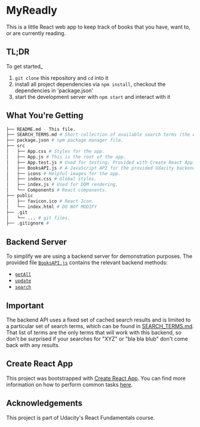 # MyReadly
This is a little React web app to keep track of books that you have, want to, or are currently reading.

## TL;DR
To get started_

1. `git clone` this repository and `cd` into it
1. install all project dependencies via `npm install`, checkout the dependencies in 'package.json'
2. start the development server with `npm start` and interact with it

## What You're Getting
```bash
├── README.md - This file.
├── SEARCH_TERMS.md # Short collection of available search terms (the API is just for demonstration purposes).
├── package.json # npm package manager file.
├── src
│   ├── App.css # Styles for the app.
│   ├── App.js # This is the root of the app.
│   ├── App.test.js # Used for testing. Provided with Create React App. Testing is encouraged, but not implemented
│   ├── BooksAPI.js # A JavaScript API for the provided Udacity backend. Instructions for API usage are below.
│   ├── icons # Helpful images for the app.
│   ├── index.css # Global styles.
│   ├── index.js # Used for DOM rendering.
│   └── Components # React components.
├── public
│   ├── favicon.ico # React Icon.
│   └── index.html # DO NOT MODIFY
├── .git
│   └── ... # git files.
├── .gitignore #
```

## Backend Server
To simplify we are using a backend server for demonstration purposes. The provided file [`BooksAPI.js`](src/BooksAPI.js) contains the relevant backend methods:

* [`getAll`](#getall)
* [`update`](#update)
* [`search`](#search)

## Important
The backend API uses a fixed set of cached search results and is limited to a particular set of search terms, which can be found in [SEARCH_TERMS.md](SEARCH_TERMS.md). That list of terms are the only terms that will work with this backend, so don't be surprised if your searches for "XYZ" or "bla bla blub" don't come back with any results.
 
## Create React App
This project was bootstrapped with [Create React App](https://github.com/facebookincubator/create-react-app). You can find more information on how to perform common tasks [here](https://github.com/facebookincubator/create-react-app/blob/master/packages/react-scripts/template/README.md).

## Acknowledgements
This project is part of Udacity's React Fundamentals course.